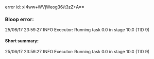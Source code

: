 error id: xl4ww+WVjWeog36/t3zZ+A==
### Bloop error:

25/06/17 23:59:27 INFO Executor: Running task 0.0 in stage 10.0 (TID 9)
#### Short summary: 

25/06/17 23:59:27 INFO Executor: Running task 0.0 in stage 10.0 (TID 9)